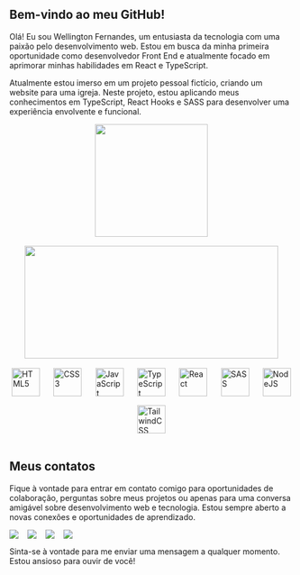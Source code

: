 ## Bem-vindo ao meu GitHub!

Olá! Eu sou Wellington Fernandes, um entusiasta da tecnologia com uma paixão pelo desenvolvimento web. Estou em busca da minha primeira oportunidade como desenvolvedor Front End e atualmente focado em aprimorar minhas habilidades em React e TypeScript.

Atualmente estou imerso em um projeto pessoal fictício, criando um website para uma igreja. Neste projeto, estou aplicando meus conhecimentos em TypeScript, React Hooks e SASS para desenvolver uma experiência envolvente e funcional.

<div align="center" style="display: flex; justify-content: space-around; flex-wrap: wrap; gap: 16px">
  <img src="https://github-readme-stats.vercel.app/api/top-langs/?username=wellingtonfernandesbarbosa&layout=compact&theme=radical" height="200"/>
  <img src="https://github-readme-stats.vercel.app/api?username=wellingtonfernandesbarbosa&show_icons=true&theme=radical" height="200" width="450"/>
</div>

<br>

<div style="display: flex; justify-content: space-around; flex-wrap: wrap; gap: 16px;">
  <img align="center" alt="HTML5" height="50" width="50" src="https://cdn.jsdelivr.net/gh/devicons/devicon@latest/icons/html5/html5-original.svg" />
  <img align="center" alt="CSS3" height="50" width="50" src="https://cdn.jsdelivr.net/gh/devicons/devicon@latest/icons/css3/css3-original-wordmark.svg" />
  <img align="center" alt="JavaScript" height="50" width="50" src="https://cdn.jsdelivr.net/gh/devicons/devicon@latest/icons/javascript/javascript-original.svg" />
  <img align="center" alt="TypeScript" height="50" width="50" src="https://cdn.jsdelivr.net/gh/devicons/devicon@latest/icons/typescript/typescript-original.svg" />
  <img align="center" alt="React" height="50" width="50" src="https://cdn.jsdelivr.net/gh/devicons/devicon@latest/icons/react/react-original-wordmark.svg" />
  <img align="center" alt="SASS" height="50" width="50" src="https://cdn.jsdelivr.net/gh/devicons/devicon@latest/icons/sass/sass-original.svg" />        
  <img align="center" alt="NodeJS" height="50" width="50" src="https://cdn.jsdelivr.net/gh/devicons/devicon@latest/icons/nodejs/nodejs-original-wordmark.svg" />
  <img align="center" alt="TailwindCSS" height="50" width="50" src="https://cdn.jsdelivr.net/gh/devicons/devicon@latest/icons/tailwindcss/tailwindcss-original.svg" />
</div>

<br>

## Meus contatos

Fique à vontade para entrar em contato comigo para oportunidades de colaboração, perguntas sobre meus projetos ou apenas para uma conversa amigável sobre desenvolvimento web e tecnologia. Estou sempre aberto a novas conexões e oportunidades de aprendizado.

<div style="display: flex; justify-content: start; flex-wrap: wrap; gap: 16px">
  <a href="https://wellingtonfernandes.vercel.app">
    <img src="https://img.shields.io/badge/website-000000?style=for-the-badge&logo=About.me&logoColor=white">
  </a>
  <a href="https://mailto:wellsfernandes1991@gmail.com">
    <img src="https://img.shields.io/badge/Gmail-D14836?style=for-the-badge&logo=gmail&logoColor=white">
  </a>
  <a href="https://www.linkedin.com/in/wellsfernandes/">
    <img src="https://img.shields.io/badge/LinkedIn-0077B5?style=for-the-badge&logo=linkedin&logoColor=white">
  </a>
  <a malink="https://wellingtonfernandesbarbosa@protonmail.com">
    <img src="https://img.shields.io/badge/ProtonMail-1A73E8?style=for-the-badge&logo=protonmail&logoColor=white">
  </a>
</div>

Sinta-se à vontade para me enviar uma mensagem a qualquer momento. Estou ansioso para ouvir de você!
